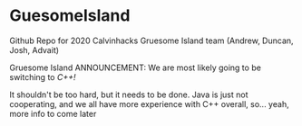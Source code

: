 # GuesomeIsland
Github Repo for 2020 Calvinhacks Gruesome Island team (Andrew, Duncan, Josh, Advait)

Gruesome Island ANNOUNCEMENT: 
We are most likely going to be switching to *C++!*

It shouldn't be too hard, but it needs to be done. Java is just not cooperating,
and we all have more experience with C++ overall, so... yeah, more info to come later

